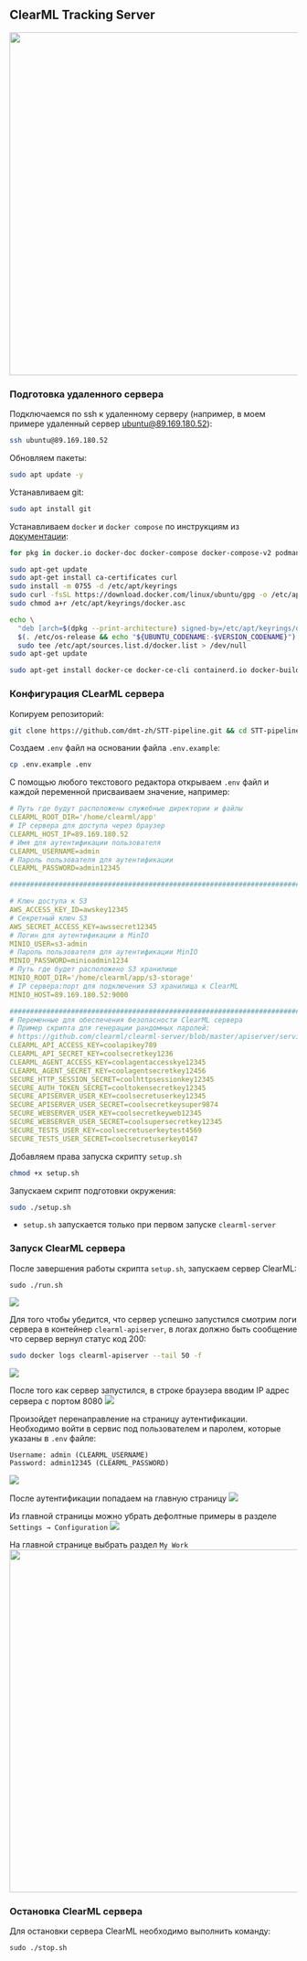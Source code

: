 ## ClearML Tracking Server

<img src="https://github.com/dmt-zh/STT-pipeline/blob/main/static/clearml-server.jpg" width="600" height="600"/>


### Подготовка удаленного сервера

Подключаемся по ssh к удаленному серверу (например, в моем примере удаленный сервер ubuntu@89.169.180.52):
```sh
ssh ubuntu@89.169.180.52
```

Обновляем пакеты:
```sh
sudo apt update -y
```

Устанавливаем git:
```sh
sudo apt install git
```

Устанавливаем `docker` и `docker compose` по инструкциям из [документации](https://docs.docker.com/engine/install/ubuntu/#uninstall-old-versions):
```sh
for pkg in docker.io docker-doc docker-compose docker-compose-v2 podman-docker containerd runc; do sudo apt-get remove $pkg; done
```

```sh
sudo apt-get update
sudo apt-get install ca-certificates curl
sudo install -m 0755 -d /etc/apt/keyrings
sudo curl -fsSL https://download.docker.com/linux/ubuntu/gpg -o /etc/apt/keyrings/docker.asc
sudo chmod a+r /etc/apt/keyrings/docker.asc
```

```sh
echo \
  "deb [arch=$(dpkg --print-architecture) signed-by=/etc/apt/keyrings/docker.asc] https://download.docker.com/linux/ubuntu \
  $(. /etc/os-release && echo "${UBUNTU_CODENAME:-$VERSION_CODENAME}") stable" | \
  sudo tee /etc/apt/sources.list.d/docker.list > /dev/null
sudo apt-get update
```

```sh
sudo apt-get install docker-ce docker-ce-cli containerd.io docker-buildx-plugin docker-compose-plugin
```


### Конфигурация CLearML сервера

Копируем репозиторий:
```sh
git clone https://github.com/dmt-zh/STT-pipeline.git && cd STT-pipeline/server
```

Создаем `.env` файл на основании файла `.env.example`:
```sh
cp .env.example .env
```

С помощью любого текстового редактора открываем `.env` файл и каждой переменной присваиваем значение, например:
```yml
# Путь где будут расположены служебные директории и файлы
CLEARML_ROOT_DIR='/home/clearml/app'
# IP сервера для доступа через браузер
CLEARML_HOST_IP=89.169.180.52
# Имя для аутентификации пользователя
CLEARML_USERNAME=admin
# Пароль пользователя для аутентификации
CLEARML_PASSWORD=admin12345

###############################################################################

# Ключ доступа к S3
AWS_ACCESS_KEY_ID=awskey12345
# Секретный ключ S3
AWS_SECRET_ACCESS_KEY=awssecret12345
# Логин для аутентификации в MinIO
MINIO_USER=s3-admin
# Пароль пользователя для аутентификации MinIO
MINIO_PASSWORD=minioadmin1234
# Путь где будет расположено S3 хранилище
MINIO_ROOT_DIR='/home/clearml/app/s3-storage'
# IP сервера:порт для подключения S3 хранилища к ClearML
MINIO_HOST=89.169.180.52:9000

###############################################################################
# Переменные для обеспечения безопасности ClearML сервера
# Пример скрипта для генерации рандомных паролей:
# https://github.com/clearml/clearml-server/blob/master/apiserver/service_repo/auth/utils.py
CLEARML_API_ACCESS_KEY=coolapikey789
CLEARML_API_SECRET_KEY=coolsecretkey1236
CLEARML_AGENT_ACCESS_KEY=coolagentaccesskye12345
CLEARML_AGENT_SECRET_KEY=coolagentsecretkey12456
SECURE_HTTP_SESSION_SECRET=coolhttpsessionkey12345
SECURE_AUTH_TOKEN_SECRET=cooltokensecretkey12345
SECURE_APISERVER_USER_KEY=coolsecretuserkey12345
SECURE_APISERVER_USER_SECRET=coolsecretkeysuper9874
SECURE_WEBSERVER_USER_KEY=coolsecretkeyweb12345
SECURE_WEBSERVER_USER_SECRET=coolsupersecretkey12345
SECURE_TESTS_USER_KEY=coolsecretuserkeytest4569
SECURE_TESTS_USER_SECRET=coolsecretuserkey0147
```

Добавляем права запуска скрипту `setup.sh`
```sh
chmod +x setup.sh 
```

Запускаем скрипт подготовки окружения:
```sh
sudo ./setup.sh
```
* `setup.sh` запускается только при первом запуске `clearml-server`

### Запуск ClearML сервера

После завершения работы скрипта `setup.sh`, запускаем сервер ClearML:
```
sudo ./run.sh
```
<img src="https://github.com/dmt-zh/STT-pipeline/blob/main/static/server_start.jpg"/>


Для того чтобы убедится, что сервер успешно запустился смотрим логи сервера в контейнер `clearml-apiserver`, в логах должно быть сообщение что сервер вернул статус код 200:
```sh
sudo docker logs clearml-apiserver --tail 50 -f
```
<img src="https://github.com/dmt-zh/STT-pipeline/blob/main/static/apiserver_200.jpg"/>

После того как сервер запустился, в строке браузера вводим IP адрес сервера с портом 8080
<img src="https://github.com/dmt-zh/STT-pipeline/blob/main/static/webserver_ui.jpg"/>

Произойдет перенаправление на страницу аутентификации. Необходимо войти в сервис под пользователем и паролем, которые указаны в `.env` файле:
```
Username: admin (CLEARML_USERNAME)
Password: admin12345 (CLEARML_PASSWORD)
```
<img src="https://github.com/dmt-zh/STT-pipeline/blob/main/static/clearml_auth.jpg"/>

После аутентификации попадаем на главную страницу
<img src="https://github.com/dmt-zh/STT-pipeline/blob/main/static/clearml_dashboard.jpg"/>

Из главной страницы можно убрать дефолтные примеры в разделе `Settings → Configuration`
<img src="https://github.com/dmt-zh/STT-pipeline/blob/main/static/clearml_settings.jpg"/>

На главной странице выбрать раздел `My Work`
<img src="https://github.com/dmt-zh/STT-pipeline/blob/main/static/clearml_mywork.jpg" width="600" height="600"/>

### Остановка ClearML сервера

Для остановки сервера ClearML необходимо выполнить команду:
```
sudo ./stop.sh
```
